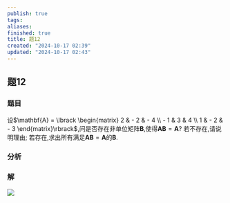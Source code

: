 ```yaml
---
publish: true
tags: 
aliases: 
finished: true
title: 题12
created: "2024-10-17 02:39"
updated: "2024-10-17 02:43"
---
```

## 题12
### 题目
设$\mathbf{A} = \lbrack \begin{matrix} 2 & - 2 & - 4 \\ - 1 & 3 & 4 \\ 1 & - 2 & - 3 \end{matrix}\rbrack$,问是否存在非单位矩阵$\mathbf{B}$,使得$\mathbf{{AB}} = \mathbf{A}$? 
若不存在,请说明理由; 
若存在,求出所有满足$\mathbf{{AB}} = \mathbf{A}$的$\mathbf{B}$.
### 分析

### 解
![](https://img.hwenyi.tech/202410171129677.webp)

